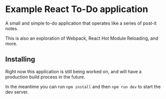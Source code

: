 # Example React To-Do application

A small and simple to-do application that operates like a series of post-it notes.

This is also an exploration of Webpack, React Hot Module Reloading, and more.

## Installing

Right now this application is still being worked on, and will have a production build process in the future.

In the meantime you can run `npm install` and then `npm run dev` to start the dev server.
